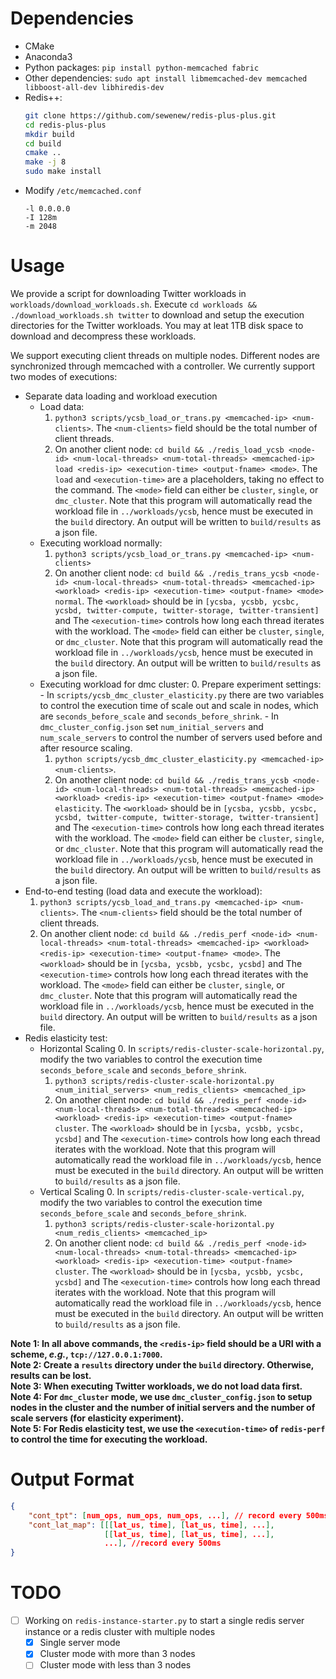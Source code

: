 # Dependencies
- CMake
- Anaconda3
- Python packages:
    `pip install python-memcached fabric`
- Other dependencies:
    `sudo apt install libmemcached-dev memcached libboost-all-dev libhiredis-dev`
- Redis++:
    ```bash
    git clone https://github.com/sewenew/redis-plus-plus.git
    cd redis-plus-plus
    mkdir build
    cd build
    cmake ..
    make -j 8
    sudo make install
    ```
- Modify `/etc/memcached.conf`
  ```
  -l 0.0.0.0
  -I 128m
  -m 2048
  ```
# Usage
We provide a script for downloading Twitter workloads in `workloads/download_workloads.sh`. Execute `cd workloads && ./download_workloads.sh twitter` to download and setup the execution directories for the Twitter workloads. You may at leat 1TB disk space to download and decompress these workloads.

We support executing client threads on multiple nodes. Different nodes are synchronized through memcached with a controller. We currently support two modes of executions:
- Separate data loading and workload execution
    - Load data: 
        1. `python3 scripts/ycsb_load_or_trans.py <memcached-ip> <num-clients>`. The `<num-clients>` field should be the total number of client threads.
        2. On another client node: `cd build && ./redis_load_ycsb <node-id> <num-local-threads> <num-total-threads> <memcached-ip> load <redis-ip> <execution-time> <output-fname> <mode>`. The `load` and `<execution-time>` are a placeholders, taking no effect to the command. The `<mode>` field can either be `cluster`, `single`, or `dmc_cluster`. Note that this program will automatically read the workload file in `../workloads/ycsb`, hence must be executed in the `build` directory. An output will be written to `build/results` as a json file.
    - Executing workload normally:
        1. `python3 scripts/ycsb_load_or_trans.py <memcached-ip> <num-clients>`
        2. On another client node: `cd build && ./redis_trans_ycsb <node-id> <num-local-threads> <num-total-threads> <memcached-ip> <workload> <redis-ip> <execution-time> <output-fname> <mode> normal`. The `<workload>` should be in `[ycsba, ycsbb, ycsbc, ycsbd, twitter-compute, twitter-storage, twitter-transient]` and The `<execution-time>` controls how long each thread iterates with the workload. The `<mode>` field can either be `cluster`, `single`, or `dmc_cluster`. Note that this program will automatically read the workload file in `../workloads/ycsb`, hence must be executed in the `build` directory. An output will be written to `build/results` as a json file.
    - Executing workload for dmc cluster:
        0. Prepare experiment settings:
            - In `scripts/ycsb_dmc_cluster_elasticity.py` there are two variables to control the execution time of scale out and scale in nodes, which are `seconds_before_scale` and `seconds_before_shrink`.
            - In `dmc_cluster_config.json` set `num_initial_servers` and `num_scale_servers` to control the number of servers used before and after resource scaling.
        1. `python scripts/ycsb_dmc_cluster_elasticity.py <memcached-ip> <num-clients>`.
        2. On another client node: `cd build && ./redis_trans_ycsb <node-id> <num-local-threads> <num-total-threads> <memcached-ip> <workload> <redis-ip> <execution-time> <output-fname> <mode> elasticity`. The `<workload>` should be in `[ycsba, ycsbb, ycsbc, ycsbd, twitter-compute, twitter-storage, twitter-transient]` and The `<execution-time>` controls how long each thread iterates with the workload. The `<mode>` field can either be `cluster`, `single`, or `dmc_cluster`. Note that this program will automatically read the workload file in `../workloads/ycsb`, hence must be executed in the `build` directory. An output will be written to `build/results` as a json file.
- End-to-end testing (load data and execute the workload):
    1. `python3 scripts/ycsb_load_and_trans.py <memcached-ip> <num-clients>`. The `<num-clients>` field should be the total number of client threads.
    2. On another client node: `cd build && ./redis_perf <node-id> <num-local-threads> <num-total-threads> <memcached-ip> <workload> <redis-ip> <execution-time> <output-fname> <mode>`. The `<workload>` should be in `[ycsba, ycsbb, ycsbc, ycsbd]` and The `<execution-time>` controls how long each thread iterates with the workload. The `<mode>` field can either be `cluster`, `single`, or `dmc_cluster`. Note that this program will automatically read the workload file in `../workloads/ycsb`, hence must be executed in the `build` directory. An output will be written to `build/results` as a json file.
- Redis elasticity test:
    - Horizontal Scaling
        0. In `scripts/redis-cluster-scale-horizontal.py`, modify the two variables to control the execution time `seconds_before_scale` and `seconds_before_shrink`.
        1. `python3 scripts/redis-cluster-scale-horizontal.py <num_initial_servers> <num_redis_clients> <memcached_ip>`
        2. On another client node: `cd build && ./redis_perf <node-id> <num-local-threads> <num-total-threads> <memcached-ip> <workload> <redis-ip> <execution-time> <output-fname> cluster`. The `<workload>` should be in `[ycsba, ycsbb, ycsbc, ycsbd]` and The `<execution-time>` controls how long each thread iterates with the workload. Note that this program will automatically read the workload file in `../workloads/ycsb`, hence must be executed in the `build` directory. An output will be written to `build/results` as a json file.
    - Vertical Scaling
        0. In `scripts/redis-cluster-scale-vertical.py`, modify the two variables to control the execution time `seconds_before_scale` and `seconds_before_shrink`.
        1. `python3 scripts/redis-cluster-scale-horizontal.py <num_redis_clients> <memcached_ip>`
        2. On another client node: `cd build && ./redis_perf <node-id> <num-local-threads> <num-total-threads> <memcached-ip> <workload> <redis-ip> <execution-time> <output-fname> cluster`. The `<workload>` should be in `[ycsba, ycsbb, ycsbc, ycsbd]` and The `<execution-time>` controls how long each thread iterates with the workload. Note that this program will automatically read the workload file in `../workloads/ycsb`, hence must be executed in the `build` directory. An output will be written to `build/results` as a json file.

**Note 1: In all above commands, the `<redis-ip>` field should be a URI with a scheme, *e.g.*, `tcp://127.0.0.1:7000`.**  
**Note 2: Create a `results` directory under the `build` directory. Otherwise, results can be lost.**  
**Note 3: When executing Twitter workloads, we do not load data first.**  
**Note 4: For `dmc_cluster` mode, we use `dmc_cluster_config.json` to setup nodes in the cluster and the number of initial servers and the number of scale servers (for elasticity experiment).**  
**Note 5: For Redis elasticity test, we use the `<execution-time>` of `redis-perf` to control the time for executing the workload.**  

# Output Format
```json
{
    "cont_tpt": [num_ops, num_ops, num_ops, ...], // record every 500ms
    "cont_lat_map": [[[lat_us, time], [lat_us, time], ...], 
                     [[lat_us, time], [lat_us, time], ...],
                     ...], //record every 500ms
}
```

# TODO
- [ ] Working on `redis-instance-starter.py` to start a single redis server instance or a redis cluster with multiple nodes  
    - [x] Single server mode
    - [x] Cluster mode with more than 3 nodes
    - [ ] Cluster mode with less than 3 nodes